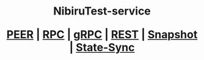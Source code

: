 <h1 align="center"> NibiruTest-service
  
 [PEER](https://github.com/YTWOFUND/NibiruTest-Service.md/blob/main/NibiruTest-Peer.md)   |   [RPC](https://github.com/YTWOFUND/NibiruTest-Service.md/blob/main/NibiruTest-RPC.md)   |   [gRPC](https://github.com/YTWOFUND/NibiruTest-Service.md/blob/main/NibiruTest-gRPC.md)    |   [REST](https://github.com/YTWOFUND/NibiruTest-Service.md/blob/main/NibiruTest-Rest.md)    |   [Snapshot](https://github.com/YTWOFUND/NibiruTest-Service.md/blob/main/Snapshot.md)   |   [State-Sync]()

